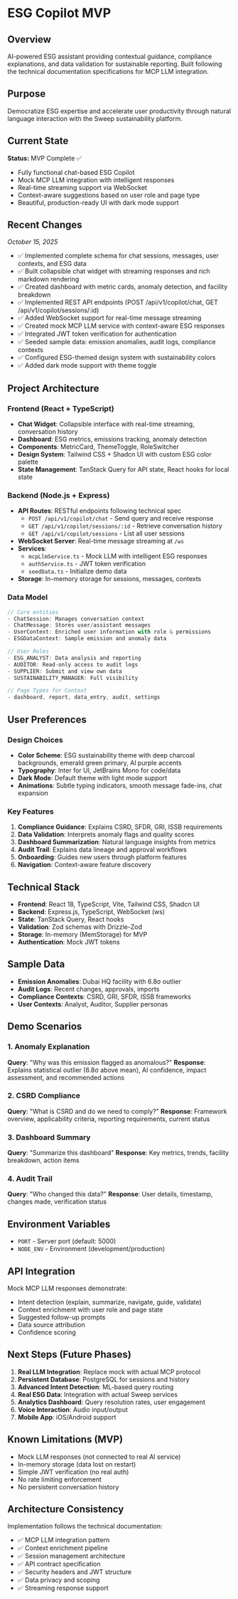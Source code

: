# ESG Copilot MVP

## Overview
AI-powered ESG assistant providing contextual guidance, compliance explanations, and data validation for sustainable reporting. Built following the technical documentation specifications for MCP LLM integration.

## Purpose
Democratize ESG expertise and accelerate user productivity through natural language interaction with the Sweep sustainability platform.

## Current State
**Status:** MVP Complete ✅
- Fully functional chat-based ESG Copilot
- Mock MCP LLM integration with intelligent responses
- Real-time streaming support via WebSocket
- Context-aware suggestions based on user role and page type
- Beautiful, production-ready UI with dark mode support

## Recent Changes
*October 15, 2025*
- ✅ Implemented complete schema for chat sessions, messages, user contexts, and ESG data
- ✅ Built collapsible chat widget with streaming responses and rich markdown rendering
- ✅ Created dashboard with metric cards, anomaly detection, and facility breakdown
- ✅ Implemented REST API endpoints (POST /api/v1/copilot/chat, GET /api/v1/copilot/sessions/:id)
- ✅ Added WebSocket support for real-time message streaming
- ✅ Created mock MCP LLM service with context-aware ESG responses
- ✅ Integrated JWT token verification for authentication
- ✅ Seeded sample data: emission anomalies, audit logs, compliance contexts
- ✅ Configured ESG-themed design system with sustainability colors
- ✅ Added dark mode support with theme toggle

## Project Architecture

### Frontend (React + TypeScript)
- **Chat Widget**: Collapsible interface with real-time streaming, conversation history
- **Dashboard**: ESG metrics, emissions tracking, anomaly detection
- **Components**: MetricCard, ThemeToggle, RoleSwitcher
- **Design System**: Tailwind CSS + Shadcn UI with custom ESG color palette
- **State Management**: TanStack Query for API state, React hooks for local state

### Backend (Node.js + Express)
- **API Routes**: RESTful endpoints following technical spec
  - `POST /api/v1/copilot/chat` - Send query and receive response
  - `GET /api/v1/copilot/sessions/:id` - Retrieve conversation history
  - `GET /api/v1/copilot/sessions` - List all user sessions
- **WebSocket Server**: Real-time message streaming at `/ws`
- **Services**:
  - `mcpLlmService.ts` - Mock LLM with intelligent ESG responses
  - `authService.ts` - JWT token verification
  - `seedData.ts` - Initialize demo data
- **Storage**: In-memory storage for sessions, messages, contexts

### Data Model
```typescript
// Core entities
- ChatSession: Manages conversation context
- ChatMessage: Stores user/assistant messages
- UserContext: Enriched user information with role & permissions
- ESGDataContext: Sample emission and anomaly data

// User Roles
- ESG_ANALYST: Data analysis and reporting
- AUDITOR: Read-only access to audit logs
- SUPPLIER: Submit and view own data
- SUSTAINABILITY_MANAGER: Full visibility

// Page Types for Context
- dashboard, report, data_entry, audit, settings
```

## User Preferences

### Design Choices
- **Color Scheme**: ESG sustainability theme with deep charcoal backgrounds, emerald green primary, AI purple accents
- **Typography**: Inter for UI, JetBrains Mono for code/data
- **Dark Mode**: Default theme with light mode support
- **Animations**: Subtle typing indicators, smooth message fade-ins, chat expansion

### Key Features
1. **Compliance Guidance**: Explains CSRD, SFDR, GRI, ISSB requirements
2. **Data Validation**: Interprets anomaly flags and quality scores
3. **Dashboard Summarization**: Natural language insights from metrics
4. **Audit Trail**: Explains data lineage and approval workflows
5. **Onboarding**: Guides new users through platform features
6. **Navigation**: Context-aware feature discovery

## Technical Stack
- **Frontend**: React 18, TypeScript, Vite, Tailwind CSS, Shadcn UI
- **Backend**: Express.js, TypeScript, WebSocket (ws)
- **State**: TanStack Query, React hooks
- **Validation**: Zod schemas with Drizzle-Zod
- **Storage**: In-memory (MemStorage) for MVP
- **Authentication**: Mock JWT tokens

## Sample Data
- **Emission Anomalies**: Dubai HQ facility with 6.8σ outlier
- **Audit Logs**: Recent changes, approvals, imports
- **Compliance Contexts**: CSRD, GRI, SFDR, ISSB frameworks
- **User Contexts**: Analyst, Auditor, Supplier personas

## Demo Scenarios

### 1. Anomaly Explanation
**Query**: "Why was this emission flagged as anomalous?"
**Response**: Explains statistical outlier (6.8σ above mean), AI confidence, impact assessment, and recommended actions

### 2. CSRD Compliance
**Query**: "What is CSRD and do we need to comply?"
**Response**: Framework overview, applicability criteria, reporting requirements, current status

### 3. Dashboard Summary
**Query**: "Summarize this dashboard"
**Response**: Key metrics, trends, facility breakdown, action items

### 4. Audit Trail
**Query**: "Who changed this data?"
**Response**: User details, timestamp, changes made, verification status

## Environment Variables
- `PORT` - Server port (default: 5000)
- `NODE_ENV` - Environment (development/production)

## API Integration
Mock MCP LLM responses demonstrate:
- Intent detection (explain, summarize, navigate, guide, validate)
- Context enrichment with user role and page state
- Suggested follow-up prompts
- Data source attribution
- Confidence scoring

## Next Steps (Future Phases)
1. **Real LLM Integration**: Replace mock with actual MCP protocol
2. **Persistent Database**: PostgreSQL for sessions and history
3. **Advanced Intent Detection**: ML-based query routing
4. **Real ESG Data**: Integration with actual Sweep services
5. **Analytics Dashboard**: Query resolution rates, user engagement
6. **Voice Interaction**: Audio input/output
7. **Mobile App**: iOS/Android support

## Known Limitations (MVP)
- Mock LLM responses (not connected to real AI service)
- In-memory storage (data lost on restart)
- Simple JWT verification (no real auth)
- No rate limiting enforcement
- No persistent conversation history

## Architecture Consistency
Implementation follows the technical documentation:
- ✅ MCP LLM integration pattern
- ✅ Context enrichment pipeline
- ✅ Session management architecture
- ✅ API contract specification
- ✅ Security headers and JWT structure
- ✅ Data privacy and scoping
- ✅ Streaming response support
